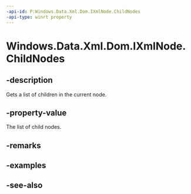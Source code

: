 ----api-id: P:Windows.Data.Xml.Dom.IXmlNode.ChildNodes
-api-type: winrt property
---<!-- Property syntaxpublic Windows.Data.Xml.Dom.XmlNodeList ChildNodes { get; }--># Windows.Data.Xml.Dom.IXmlNode.ChildNodes## -descriptionGets a list of children in the current node.## -property-valueThe list of child nodes.## -remarks## -examples## -see-also